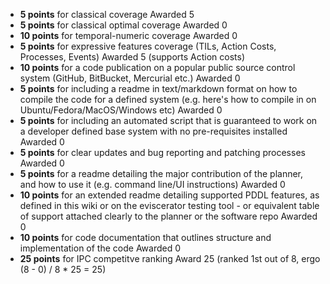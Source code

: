 - **5 points** for classical coverage
Awarded 5
- **5 points** for classical optimal coverage
Awarded 0
- **10 points** for temporal-numeric coverage
Awarded 0
- **5 points** for expressive features coverage (TILs, Action Costs, Processes, Events)
Awarded 5 (supports Action costs)
- **10 points** for a code publication on a popular public source control system (GitHub, BitBucket, Mercurial etc.)
Awarded 0
- **5 points** for including a readme in text/markdown format on how to compile the code for a defined system (e.g. here's how to compile in on Ubuntu/Fedora/MacOS/Windows etc)
Awarded 0
- **5 points** for including an automated script that is guaranteed to work on a developer defined base system with no pre-requisites installed
Awarded 0
- **5 points** for clear updates and bug reporting and patching processes 
Awarded 0
- **5 points** for a readme detailing the major contribution of the planner, and how to use it (e.g. command line/UI instructions)
Awarded 0
- **10 points** for an extended readme detailing supported PDDL features, as defined in this wiki or on the eviscerator testing tool - or equivalent table of support attached clearly to the planner or the software repo
Awarded 0
- **10 points** for code documentation that outlines structure and implementation of the code
Awarded 0
- **25 points** for IPC competitve ranking
Award 25 (ranked 1st out of 8, ergo (8 - 0) / 8 * 25 = 25)